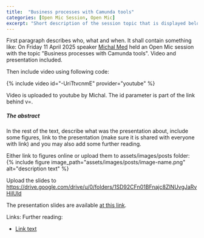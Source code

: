```yaml
---
title:  "Business processes with Camunda tools"
categories: [Open Mic Session, Open Mic]
excerpt: "Short description of the session topic that is displayed below the article header on the landing page."
---
```


<!-- Fixing content of this file:
  - [IF NOT RUNNING FROM GITHUB ACTION] replace all variables within this file surrounded by `${` `}`, example values are:
    - OPEN_MIC_SESSION_TITLE=`Debugging SPARQL queries`
    - OPEN_MIC_SESSION_DATE=`Friday 4 April 2023`
  - remove all comments from this file
-->

First paragraph describes who, what and when. It shall contain something like: On Friday 11 April 2025 speaker [Michal Med](https://kbss.felk.cvut.cz/web/team#michal-med) held an Open Mic session with the topic \"Business processes with Camunda tools\". Video and presentation included.

Then include video using following code:

{% include video id="-UriTtvcnmE" provider="youtube" %}

Video is uploaded to youtube by Michal. The id parameter is part of the link behind v=.

##### The abstract

In the rest of the text, describe what was the presentation about, include some figures, link to the presentation (make sure it is shared with everyone with link) and you may also add some further reading.

Either link to figures online or upload them to assets/images/posts folder:
{% include figure image_path="assets/images/posts/image-name.png" alt="description text" %}


Upload the slides to https://drive.google.com/drive/u/0/folders/1SD92CFn01BFnajc8ZlNUvgJaRvHiIUld

The presentation slides are available [at this link](https://drive.google.com/file/d/1HuDqFeqkBBrCmcQzAOJ7PoOFwlIoOlAF/view?usp=sharing).

Links:
Further reading:
* [Link text](https://linkadre.ss)
